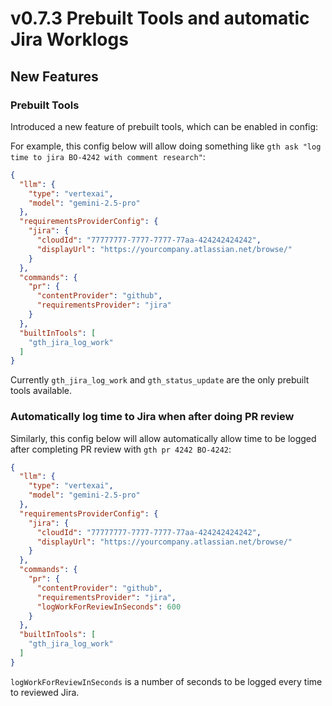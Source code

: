 # v0.7.3 Prebuilt Tools and automatic Jira Worklogs 

## New Features

### Prebuilt Tools
Introduced a new feature of prebuilt tools, which can be enabled in config:

For example, this config below will allow doing something like `gth ask "log time to jira BO-4242 with comment research"`:
```json
{
  "llm": {
    "type": "vertexai",
    "model": "gemini-2.5-pro"
  },
  "requirementsProviderConfig": {
    "jira": {
      "cloudId": "77777777-7777-7777-77aa-424242424242",
      "displayUrl": "https://yourcompany.atlassian.net/browse/"
    }
  },
  "commands": {
    "pr": {
      "contentProvider": "github",
      "requirementsProvider": "jira"
    }
  },
  "builtInTools": [
    "gth_jira_log_work"
  ]
}
```

Currently `gth_jira_log_work` and `gth_status_update` are the only prebuilt tools available.


### Automatically log time to Jira when after doing PR review

Similarly, this config below will allow automatically allow time to be logged after completing PR review with `gth pr 4242 BO-4242`:
```json
{
  "llm": {
    "type": "vertexai",
    "model": "gemini-2.5-pro"
  },
  "requirementsProviderConfig": {
    "jira": {
      "cloudId": "77777777-7777-7777-77aa-424242424242",
      "displayUrl": "https://yourcompany.atlassian.net/browse/"
    }
  },
  "commands": {
    "pr": {
      "contentProvider": "github",
      "requirementsProvider": "jira",
      "logWorkForReviewInSeconds": 600
    }
  },
  "builtInTools": [
    "gth_jira_log_work"
  ]
}
```

`logWorkForReviewInSeconds` is a number of seconds to be logged every time to reviewed Jira.
